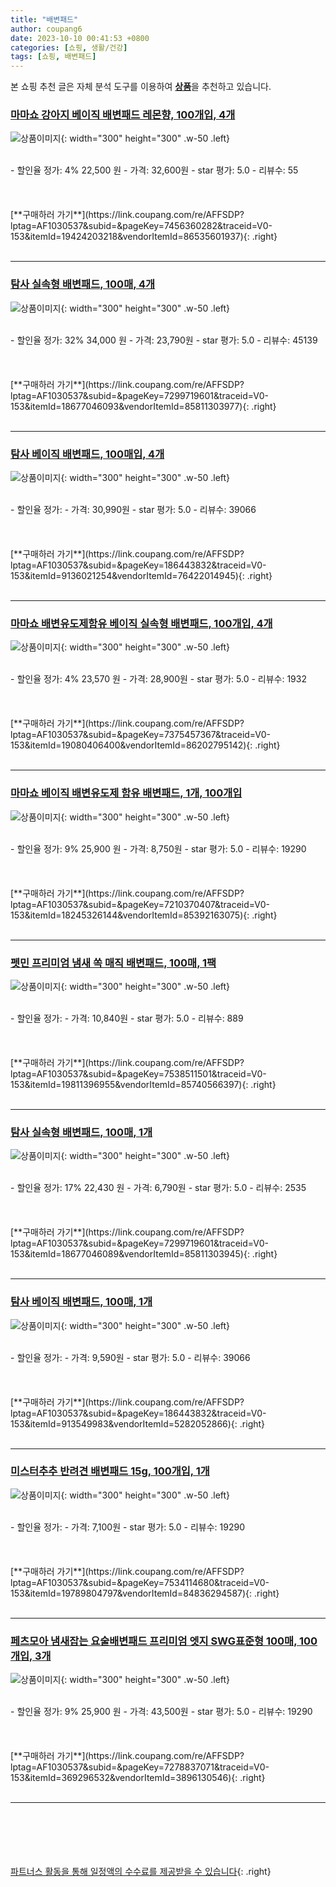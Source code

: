 ```yaml
---
title: "배변패드"
author: coupang6
date: 2023-10-10 00:41:53 +0800
categories: [쇼핑, 생활/건강]
tags: [쇼핑, 배변패드]
---
```


본 쇼핑 추천 글은 자체 분석 도구를 이용하여 [**상품**](https://link.coupang.com/a/bao1ui)을 추천하고 있습니다.

### [마마쇼 강아지 베이직 배변패드 레몬향, 100개입, 4개](https://link.coupang.com/re/AFFSDP?lptag=AF1030537&subid=&pageKey=7456360282&traceid=V0-153&itemId=19424203218&vendorItemId=86535601937)

![상품이미지](https://thumbnail6.coupangcdn.com/thumbnails/remote/230x230ex/image/retail/images/2023/07/10/17/9/0e0d86c7-5566-48c7-8182-2b5a9130c66d.jpg){: width="300" height="300" .w-50 .left}


<br>
- 할인율 정가: 4%  22,500   원
- 가격: 32,600원
- star 평가: 5.0
- 리뷰수: 55
<br>
<br>
<br>
<br>
[**구매하러 가기**](https://link.coupang.com/re/AFFSDP?lptag=AF1030537&subid=&pageKey=7456360282&traceid=V0-153&itemId=19424203218&vendorItemId=86535601937){: .right}
<br>
<br>

---

### [탐사 실속형 배변패드, 100매, 4개](https://link.coupang.com/re/AFFSDP?lptag=AF1030537&subid=&pageKey=7299719601&traceid=V0-153&itemId=18677046093&vendorItemId=85811303977)

![상품이미지](https://thumbnail9.coupangcdn.com/thumbnails/remote/230x230ex/image/retail/images/5207559310657067-8eecc729-80aa-4371-8164-76fd9a32bbf0.jpg){: width="300" height="300" .w-50 .left}


<br>
- 할인율 정가: 32%  34,000   원
- 가격: 23,790원
- star 평가: 5.0
- 리뷰수: 45139
<br>
<br>
<br>
<br>
[**구매하러 가기**](https://link.coupang.com/re/AFFSDP?lptag=AF1030537&subid=&pageKey=7299719601&traceid=V0-153&itemId=18677046093&vendorItemId=85811303977){: .right}
<br>
<br>

---

### [탐사 베이직 배변패드, 100매입, 4개](https://link.coupang.com/re/AFFSDP?lptag=AF1030537&subid=&pageKey=186443832&traceid=V0-153&itemId=9136021254&vendorItemId=76422014945)

![상품이미지](https://thumbnail9.coupangcdn.com/thumbnails/remote/230x230ex/image/retail/images/12782336638779186-a82f9dd9-2de6-4842-80b7-6e58846861f4.png){: width="300" height="300" .w-50 .left}


<br>
- 할인율 정가: 
- 가격: 30,990원
- star 평가: 5.0
- 리뷰수: 39066
<br>
<br>
<br>
<br>
[**구매하러 가기**](https://link.coupang.com/re/AFFSDP?lptag=AF1030537&subid=&pageKey=186443832&traceid=V0-153&itemId=9136021254&vendorItemId=76422014945){: .right}
<br>
<br>

---

### [마마쇼 배변유도제함유 베이직 실속형 배변패드, 100개입, 4개](https://link.coupang.com/re/AFFSDP?lptag=AF1030537&subid=&pageKey=7375457367&traceid=V0-153&itemId=19080406400&vendorItemId=86202795142)

![상품이미지](https://thumbnail10.coupangcdn.com/thumbnails/remote/230x230ex/image/retail/images/2023/06/07/11/6/122e41f7-3fba-4fe4-86bf-b91875edcd8f.jpg){: width="300" height="300" .w-50 .left}


<br>
- 할인율 정가: 4%  23,570   원
- 가격: 28,900원
- star 평가: 5.0
- 리뷰수: 1932
<br>
<br>
<br>
<br>
[**구매하러 가기**](https://link.coupang.com/re/AFFSDP?lptag=AF1030537&subid=&pageKey=7375457367&traceid=V0-153&itemId=19080406400&vendorItemId=86202795142){: .right}
<br>
<br>

---

### [마마쇼 베이직 배변유도제 함유 배변패드, 1개, 100개입](https://link.coupang.com/re/AFFSDP?lptag=AF1030537&subid=&pageKey=7210370407&traceid=V0-153&itemId=18245326144&vendorItemId=85392163075)

![상품이미지](https://thumbnail6.coupangcdn.com/thumbnails/remote/230x230ex/image/retail/images/4260202498176082-fd7f713f-d12d-40cb-b425-95ed46b0f434.jpg){: width="300" height="300" .w-50 .left}


<br>
- 할인율 정가: 9%  25,900   원
- 가격: 8,750원
- star 평가: 5.0
- 리뷰수: 19290
<br>
<br>
<br>
<br>
[**구매하러 가기**](https://link.coupang.com/re/AFFSDP?lptag=AF1030537&subid=&pageKey=7210370407&traceid=V0-153&itemId=18245326144&vendorItemId=85392163075){: .right}
<br>
<br>

---

### [펫민 프리미엄 냄새 쏙 매직 배변패드, 100매, 1팩](https://link.coupang.com/re/AFFSDP?lptag=AF1030537&subid=&pageKey=7538511501&traceid=V0-153&itemId=19811396955&vendorItemId=85740566397)

![상품이미지](https://thumbnail8.coupangcdn.com/thumbnails/remote/230x230ex/image/vendor_inventory/4a17/8611c062b248dbe0bb51f894e99f17d898d07108fadf34c324d76d91bbf8.jpg){: width="300" height="300" .w-50 .left}


<br>
- 할인율 정가: 
- 가격: 10,840원
- star 평가: 5.0
- 리뷰수: 889
<br>
<br>
<br>
<br>
[**구매하러 가기**](https://link.coupang.com/re/AFFSDP?lptag=AF1030537&subid=&pageKey=7538511501&traceid=V0-153&itemId=19811396955&vendorItemId=85740566397){: .right}
<br>
<br>

---

### [탐사 실속형 배변패드, 100매, 1개](https://link.coupang.com/re/AFFSDP?lptag=AF1030537&subid=&pageKey=7299719601&traceid=V0-153&itemId=18677046089&vendorItemId=85811303945)

![상품이미지](https://thumbnail9.coupangcdn.com/thumbnails/remote/230x230ex/image/retail/images/386688755640254-04f1dee4-b35d-4af8-8e71-816be4afdc13.jpg){: width="300" height="300" .w-50 .left}


<br>
- 할인율 정가: 17%  22,430   원
- 가격: 6,790원
- star 평가: 5.0
- 리뷰수: 2535
<br>
<br>
<br>
<br>
[**구매하러 가기**](https://link.coupang.com/re/AFFSDP?lptag=AF1030537&subid=&pageKey=7299719601&traceid=V0-153&itemId=18677046089&vendorItemId=85811303945){: .right}
<br>
<br>

---

### [탐사 베이직 배변패드, 100매, 1개](https://link.coupang.com/re/AFFSDP?lptag=AF1030537&subid=&pageKey=186443832&traceid=V0-153&itemId=913549983&vendorItemId=5282052866)

![상품이미지](https://thumbnail8.coupangcdn.com/thumbnails/remote/230x230ex/image/retail/images/14478748295543162-edadf9bd-a5db-4e2a-8e00-578903983b5d.jpg){: width="300" height="300" .w-50 .left}


<br>
- 할인율 정가: 
- 가격: 9,590원
- star 평가: 5.0
- 리뷰수: 39066
<br>
<br>
<br>
<br>
[**구매하러 가기**](https://link.coupang.com/re/AFFSDP?lptag=AF1030537&subid=&pageKey=186443832&traceid=V0-153&itemId=913549983&vendorItemId=5282052866){: .right}
<br>
<br>

---

### [미스터추추 반려견 배변패드 15g, 100개입, 1개](https://link.coupang.com/re/AFFSDP?lptag=AF1030537&subid=&pageKey=7534114680&traceid=V0-153&itemId=19789804797&vendorItemId=84836294587)

![상품이미지](https://thumbnail7.coupangcdn.com/thumbnails/remote/230x230ex/image/retail/images/2023/01/26/16/5/8cfe13b0-c3b1-4609-929c-b451b70011b2.jpg){: width="300" height="300" .w-50 .left}


<br>
- 할인율 정가: 
- 가격: 7,100원
- star 평가: 5.0
- 리뷰수: 19290
<br>
<br>
<br>
<br>
[**구매하러 가기**](https://link.coupang.com/re/AFFSDP?lptag=AF1030537&subid=&pageKey=7534114680&traceid=V0-153&itemId=19789804797&vendorItemId=84836294587){: .right}
<br>
<br>

---

### [페츠모아 냄새잡는 요술배변패드 프리미엄 엣지 SWG표준형 100매, 100개입, 3개](https://link.coupang.com/re/AFFSDP?lptag=AF1030537&subid=&pageKey=7278837071&traceid=V0-153&itemId=369296532&vendorItemId=3896130546)

![상품이미지](https://thumbnail8.coupangcdn.com/thumbnails/remote/230x230ex/image/retail/images/4143148030046721-71e5d2d2-b0a4-4686-8c2b-fd96c5749630.jpg){: width="300" height="300" .w-50 .left}


<br>
- 할인율 정가: 9%  25,900   원
- 가격: 43,500원
- star 평가: 5.0
- 리뷰수: 19290
<br>
<br>
<br>
<br>
[**구매하러 가기**](https://link.coupang.com/re/AFFSDP?lptag=AF1030537&subid=&pageKey=7278837071&traceid=V0-153&itemId=369296532&vendorItemId=3896130546){: .right}
<br>
<br>

---
<br><br><br><br><br> [파트너스 활동을 통해 일정액의 수수료를 제공받을 수 있습니다](https://link.coupang.com/a/bao1ui){: .right}